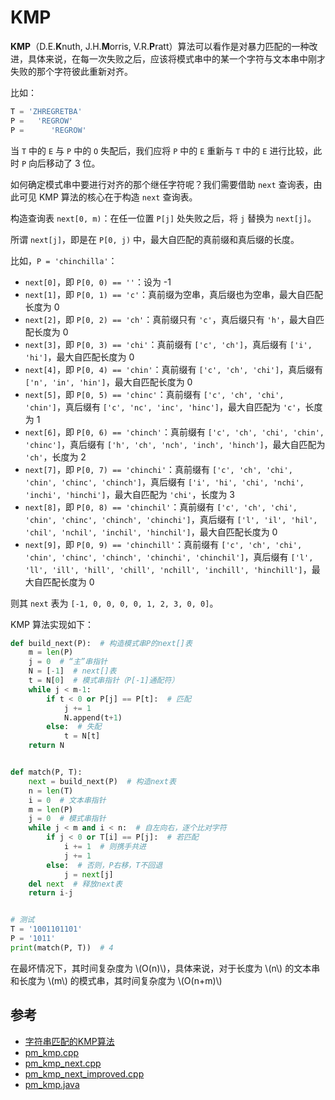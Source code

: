 # KMP

**KMP**（D.E.**K**nuth, J.H.**M**orris, V.R.**P**ratt）算法可以看作是对暴力匹配的一种改进，具体来说，在每一次失败之后，应该将模式串中的某一个字符与文本串中刚才失败的那个字符彼此重新对齐。

比如：

```python
T = 'ZHREGRETBA'
P =   'REGROW'
P =      'REGROW'
```

当 `T` 中的 `E` 与 `P` 中的 `O` 失配后，我们应将 `P` 中的 `E` 重新与 `T` 中的 `E` 进行比较，此时 `P` 向后移动了 3 位。

如何确定模式串中要进行对齐的那个继任字符呢？我们需要借助 `next` 查询表，由此可见 KMP 算法的核心在于构造 `next` 查询表。

构造查询表 `next[0, m)`：在任一位置 `P[j]` 处失败之后，将 `j` 替换为 `next[j]`。

所谓 `next[j]`，即是在 `P[0, j)` 中，最大自匹配的真前缀和真后缀的长度。

比如，`P = 'chinchilla'`：

- `next[0]`，即 `P[0, 0) == ''`：设为 -1
- `next[1]`，即 `P[0, 1) == 'c'`：真前缀为空串，真后缀也为空串，最大自匹配长度为 0
- `next[2]`，即 `P[0, 2) == 'ch'`：真前缀只有 `'c'`，真后缀只有 `'h'`，最大自匹配长度为 0
- `next[3]`，即 `P[0, 3) == 'chi'`：真前缀有 `['c', 'ch']`，真后缀有 `['i', 'hi']`，最大自匹配长度为 0
- `next[4]`，即 `P[0, 4) == 'chin'`：真前缀有 `['c', 'ch', 'chi']`，真后缀有 `['n', 'in', 'hin']`，最大自匹配长度为 0
- `next[5]`，即 `P[0, 5) == 'chinc'`：真前缀有 `['c', 'ch', 'chi', 'chin']`，真后缀有 `['c', 'nc', 'inc', 'hinc']`，最大自匹配为 `'c'`，长度为 1
- `next[6]`，即 `P[0, 6) == 'chinch'`：真前缀有 `['c', 'ch', 'chi', 'chin', 'chinc']`，真后缀有 `['h', 'ch', 'nch', 'inch', 'hinch']`，最大自匹配为 `'ch'`，长度为 2
- `next[7]`，即 `P[0, 7) == 'chinchi'`：真前缀有 `['c', 'ch', 'chi', 'chin', 'chinc', 'chinch']`，真后缀有 `['i', 'hi', 'chi', 'nchi', 'inchi', 'hinchi']`，最大自匹配为 `'chi'`，长度为 3
- `next[8]`，即 `P[0, 8) == 'chinchil'`：真前缀有 `['c', 'ch', 'chi', 'chin', 'chinc', 'chinch', 'chinchi']`，真后缀有 `['l', 'il', 'hil', 'chil', 'nchil', 'inchil', 'hinchil']`，最大自匹配长度为 0
- `next[9]`，即 `P[0, 9) == 'chinchill'`：真前缀有 `['c', 'ch', 'chi', 'chin', 'chinc', 'chinch', 'chinchi', 'chinchil']`，真后缀有 `['l', 'll', 'ill', 'hill', 'chill', 'nchill', 'inchill', 'hinchill']`，最大自匹配长度为 0

则其 `next` 表为 `[-1, 0, 0, 0, 0, 1, 2, 3, 0, 0]`。

KMP 算法实现如下：

```python
def build_next(P):  # 构造模式串P的next[]表
    m = len(P)
    j = 0  # “主”串指针
    N = [-1]  # next[]表
    t = N[0]  # 模式串指针（P[-1]通配符）
    while j < m-1:
        if t < 0 or P[j] == P[t]:  # 匹配
            j += 1
            N.append(t+1)
        else:  # 失配
            t = N[t]
    return N


def match(P, T):
    next = build_next(P)  # 构造next表
    n = len(T)
    i = 0  # 文本串指针
    m = len(P)
    j = 0  # 模式串指针
    while j < m and i < n:  # 自左向右，逐个比对字符
        if j < 0 or T[i] == P[j]:  # 若匹配
            i += 1  # 则携手共进
            j += 1
        else:  # 否则，P右移，T不回退
            j = next[j]
    del next  # 释放next表
    return i-j


# 测试
T = '1001101101'
P = '1011'
print(match(P, T))  # 4
```

在最坏情况下，其时间复杂度为 \\(O(n)\\)，具体来说，对于长度为 \\(n\\) 的文本串和长度为 \\(m\\) 的模式串，其时间复杂度为 \\(O(n+m)\\)

## 参考

- [字符串匹配的KMP算法](http://www.ruanyifeng.com/blog/2013/05/Knuth%E2%80%93Morris%E2%80%93Pratt_algorithm.html)
- [pm_kmp.cpp](https://dsa.cs.tsinghua.edu.cn/~deng/ds/src_link/string_pm_kmp/pm_kmp.cpp.htm)
- [pm_kmp_next.cpp](https://dsa.cs.tsinghua.edu.cn/~deng/ds/src_link/string_pm_kmp/pm_kmp_next.cpp.htm)
- [pm_kmp_next_improved.cpp](https://dsa.cs.tsinghua.edu.cn/~deng/ds/src_link/string_pm_kmp_improved/pm_kmp_next_improved.cpp.htm)
- [pm_kmp.java](https://dsa.cs.tsinghua.edu.cn/~deng/ds/src_link/_java/dsa/pm_kmp.java.htm)
